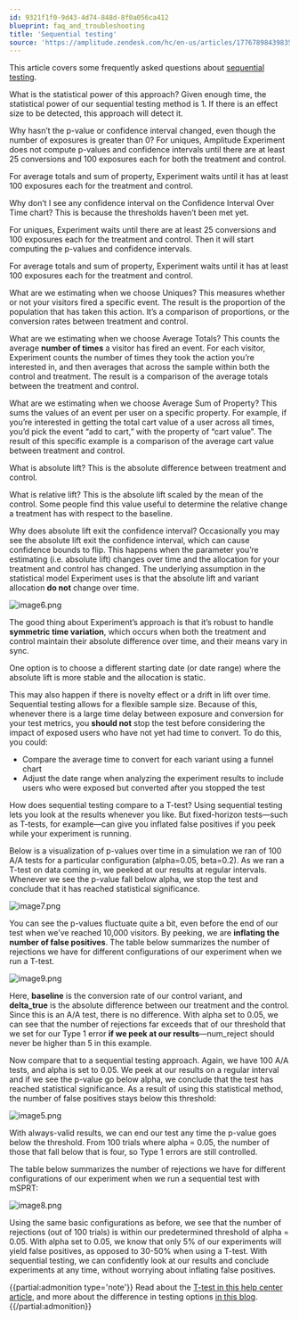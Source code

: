 ```yaml
---
id: 9321f1f0-9d43-4d74-848d-8f0a056ca412
blueprint: faq_and_troubleshooting
title: 'Sequential testing'
source: 'https://amplitude.zendesk.com/hc/en-us/articles/17767898439835'
---
```

This article covers some frequently asked questions about [sequential testing](/docs/experiment/under-the-hood/experiment-sequential-testing).

What is the statistical power of this approach?
Given enough time, the statistical power of our sequential testing method is 1. If there is an effect size to be detected, this approach will detect it.

Why hasn’t the p-value or confidence interval changed, even though the number of exposures is greater than 0?
For uniques, Amplitude Experiment does not compute p-values and confidence intervals until there are at least 25 conversions and 100 exposures each for both the treatment and control.

For average totals and sum of property, Experiment waits until it has at least 100 exposures each for the treatment and control.

Why don’t I see any confidence interval on the Confidence Interval Over Time chart?
This is because the thresholds haven’t been met yet. 

For uniques, Experiment waits until there are at least 25 conversions and 100 exposures each for the treatment and control. Then it will start computing the p-values and confidence intervals.

For average totals and sum of property, Experiment waits until it has at least 100 exposures each for the treatment and control.

What are we estimating when we choose Uniques?
This measures whether or not your visitors fired a specific event. The result is the proportion of the population that has taken this action. It’s a comparison of proportions, or the conversion rates between treatment and control.

What are we estimating when we choose Average Totals?
This counts the average **number of times** a visitor has fired an event. For each visitor, Experiment counts the number of times they took the action you’re interested in, and then averages that across the sample within both the control and treatment. The result is a comparison of the average totals between the treatment and control.

What are we estimating when we choose Average Sum of Property?
This sums the values of an event per user on a specific property. For example, if you’re interested in getting the total cart value of a user across all times, you’d pick the event “add to cart,” with the property of “cart value”. The result of this specific example is a comparison of the average cart value between treatment and control.

What is absolute lift?
This is the absolute difference between treatment and control.

What is relative lift?
This is the absolute lift scaled by the mean of the control. Some people find this value useful to determine the relative change a treatment has with respect to the baseline.

Why does absolute lift exit the confidence interval?
Occasionally you may see the absolute lift exit the confidence interval, which can cause confidence bounds to flip. This happens when the parameter you’re estimating (i.e. absolute lift) changes over time and the allocation for your treatment and control has changed. The underlying assumption in the statistical model Experiment uses is that the absolute lift and variant allocation **do not** change over time. 

![image6.png](/docs/output/img/faq/image6-png.png)

The good thing about Experiment’s approach is that it’s robust to handle **symmetric time variation**, which occurs when both the treatment and control maintain their absolute difference over time, and their means vary in sync.

One option is to choose a different starting date (or date range) where the absolute lift is more stable and the allocation is static.

This may also happen if there is novelty effect or a drift in lift over time. Sequential testing allows for a flexible sample size. Because of this, whenever there is a large time delay between exposure and conversion for your test metrics, you **should not** stop the test before considering the impact of exposed users who have not yet had time to convert. To do this, you could:

* Compare the average time to convert for each variant using a funnel chart
* Adjust the date range when analyzing the experiment results to include users who were exposed but converted after you stopped the test

How does sequential testing compare to a T-test?
Using sequential testing lets you look at the results whenever you like. But fixed-horizon tests—such as T-tests, for example—can give you inflated false positives if you peek while your experiment is running.

Below is a visualization of p-values over time in a simulation we ran of 100 A/A tests for a particular configuration (alpha=0.05, beta=0.2). As we ran a T-test on data coming in, we peeked at our results at regular intervals. Whenever we see the p-value fall below alpha, we stop the test and conclude that it has reached statistical significance.

![image7.png](/docs/output/img/faq/image7-png.png)

You can see the p-values fluctuate quite a bit, even before the end of our test when we’ve reached 10,000 visitors. By peeking, we are **inflating the number of false positives**. The table below summarizes the number of rejections we have for different configurations of our experiment when we run a T-test.

![image9.png](/docs/output/img/faq/image9-png.png)

Here, **baseline** is the conversion rate of our control variant, and **delta\_true** is the absolute difference between our treatment and the control. Since this is an A/A test, there is no difference. With alpha set to 0.05, we can see that the number of rejections far exceeds that of our threshold that we set for our Type 1 error **if we peek at our results**—num\_reject should never be higher than 5 in this example.

Now compare that to a sequential testing approach. Again, we have 100 A/A tests, and alpha is set to 0.05. We peek at our results on a regular interval and if we see the p-value go below alpha, we conclude that the test has reached statistical significance. As a result of using this statistical method, the number of false positives stays below this threshold:

![image5.png](/docs/output/img/faq/image5-png.png)

With always-valid results, we can end our test any time the p-value goes below the threshold. From 100 trials where alpha = 0.05, the number of those that fall below that is four, so Type 1 errors are still controlled.

The table below summarizes the number of rejections we have for different configurations of our experiment when we run a sequential test with mSPRT:

![image8.png](/docs/output/img/faq/image8-png.png)

Using the same basic configurations as before, we see that the number of rejections (out of 100 trials) is within our predetermined threshold of alpha = 0.05. With alpha set to 0.05, we know that only 5% of our experiments will yield false positives, as opposed to 30-50% when using a T-test. With sequential testing, we can confidently look at our results and conclude experiments at any time, without worrying about inflating false positives.

{{partial:admonition type='note'}}
 Read about the [T-test in this help center article](/docs/experiment/experiment-theory/analyze-with-t-test), and more about the difference in testing options [in this blog](https://amplitude.com/blog/sequential-test-vs-t-test).
{{/partial:admonition}}
